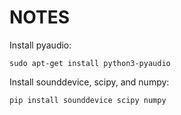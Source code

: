 # NOTES

Install pyaudio:
```
sudo apt-get install python3-pyaudio
```

Install sounddevice, scipy, and numpy:
```
pip install sounddevice scipy numpy
```
